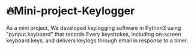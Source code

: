 # 🔥Mini-project-Keylogger
As a mini project, We developed keylogging software in Python3 using "pynput.keyboard" that records Every keystrokes, including on-screen keyboard keys, and delivers keylogs through email in response to a timer.
